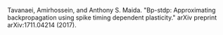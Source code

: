 Tavanaei, Amirhossein, and Anthony S. Maida. "Bp-stdp: Approximating backpropagation using spike timing dependent plasticity." arXiv preprint arXiv:1711.04214 (2017).
